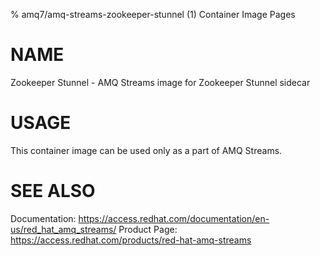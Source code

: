 % amq7/amq-streams-zookeeper-stunnel (1) Container Image Pages

# NAME

Zookeeper Stunnel - AMQ Streams image for Zookeeper Stunnel sidecar

# USAGE

This container image can be used only as a part of AMQ Streams.

# SEE ALSO

Documentation: https://access.redhat.com/documentation/en-us/red_hat_amq_streams/
Product Page: https://access.redhat.com/products/red-hat-amq-streams